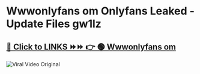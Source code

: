 
 # Wwwonlyfans om Onlyfans Leaked - Update Files gw1lz

## <h2><a href="https://clipsfans.com/Wwwonlyfans_om&ref=git">🔗 Click to LINKS ⏩⏩ 👉 🟢 Wwwonlyfans om </a></h2>

<a href="https://clipsfans.com/Wwwonlyfans_om&ref=git" rel="nofollow" data-target="animated-image.originalLink"><img src="https://i.ibb.co.com/xMMVF88/686577567.gif" alt="Viral Video Original" style="max-width: 100%; display: inline-block;" data-target="animated-image.originalImage"></a>


